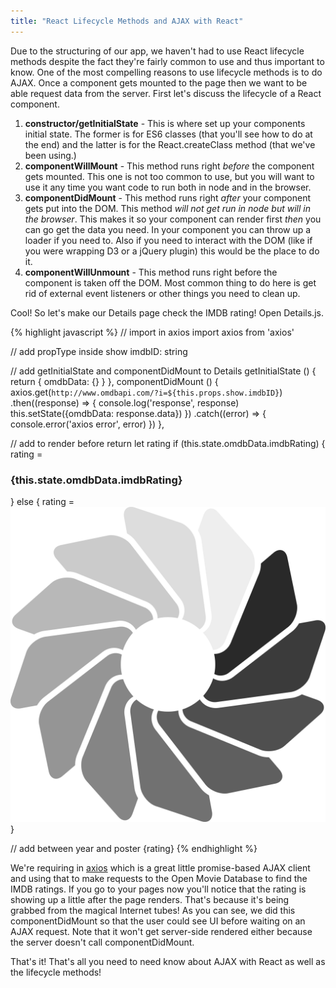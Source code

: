 ```yaml
---
title: "React Lifecycle Methods and AJAX with React"
---
```


Due to the structuring of our app, we haven't had to use React lifecycle methods despite the fact they're fairly common to use and thus important to know. One of the most compelling reasons to use lifecycle methods is to do AJAX. Once a component gets mounted to the page then we want to be able request data from the server. First let's discuss the lifecycle of a React component.

1. __constructor/getInitialState__ - This is where set up your components initial state. The former is for ES6 classes (that you'll see how to do at the end) and the latter is for the React.createClass method (that we've been using.)
1. __componentWillMount__ - This method runs right _before_ the component gets mounted. This one is not too common to use, but you will want to use it any time you want code to run both in node and in the browser.
1. __componentDidMount__ - This method runs right _after_ your component gets put into the DOM. This method _will not get run in node but will in the browser_. This makes it so your component can render first _then_ you can go get the data you need. In your component you can throw up a loader if you need to. Also if you need to interact with the DOM (like if you were wrapping D3 or a jQuery plugin) this would be the place to do it.
1. __componentWillUnmount__ - This method runs right before the component is taken off the DOM. Most common thing to do here is get rid of external event listeners or other things you need to clean up.

Cool! So let's make our Details page check the IMDB rating! Open Details.js.

{% highlight javascript %}
// import in axios
import axios from 'axios'

// add propType inside show
imdbID: string

// add getInitialState and componentDidMount to Details
getInitialState () {
  return {
    omdbData: {}
  }
},
componentDidMount () {
  axios.get(`http://www.omdbapi.com/?i=${this.props.show.imdbID}`)
    .then((response) => {
      console.log('response', response)
      this.setState({omdbData: response.data})
    })
    .catch((error) => {
      console.error('axios error', error)
    })
},

// add to render before return
let rating
if (this.state.omdbData.imdbRating) {
  rating = <h3>{this.state.omdbData.imdbRating}</h3>
} else {
  rating = <img src='/public/img/loading.png' alt='loading indicator' />
}

// add between year and poster
{rating}
{% endhighlight %}

We're requiring in [axios][axios] which is a great little promise-based AJAX client and using that to make requests to the Open Movie Database to find the IMDB ratings. If you go to your pages now you'll notice that the rating is showing up a little after the page renders. That's because it's being grabbed from the magical Internet tubes! As you can see, we did this componentDidMount so that the user could see UI before waiting on an AJAX request. Note that it won't get server-side rendered either because the server doesn't call componentDidMount.

That's it! That's all you need to need know about AJAX with React as well as the lifecycle methods!

[axios]: https://github.com/mzabriskie/axios
